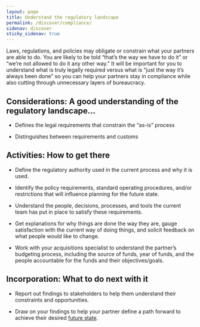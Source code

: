 ```yaml
---
layout: page
title: Understand the regulatory landscape
permalink: /discover/compliance/
sidenav: discover
sticky_sidenav: true
---
```


Laws, regulations, and policies may obligate or constrain what your partners are able to do.  You are likely to be told “that’s the way we have to do it” or “we’re not allowed to do it any other way.”  It will be important for you to understand what is truly legally required versus what is “just the way it’s always been done” so you can help your partners stay in compliance while also cutting through unnecessary layers of bureaucracy.    

## Considerations: A good understanding of the regulatory landscape...

- Defines the legal requirements that constrain the “as-is” process

- Distinguishes between requirements and customs

## Activities: How to get there

- Define the regulatory authority used in the current process and why it is used.

- Identify the policy requirements, standard operating procedures, and/or restrictions that will influence planning for the future state.

- Understand the people, decisions, processes, and tools the current team has put in place to satisfy these requirements.

- Get explanations for why things are done the way they are, gauge satisfaction with the current way of doing things, and solicit feedback on what people would like to change.

- Work with your acquisitions specialist to understand the partner’s budgeting process, including the source of funds, year of funds, and the people accountable for the funds and their objectives/goals.

## Incorporation: What to do next with it

- Report out findings to stakeholders to help them understand their constraints and opportunities.

- Draw on your findings to help your partner define a path forward to achieve their desired [future state]({{site.baseurl}}/define/).
